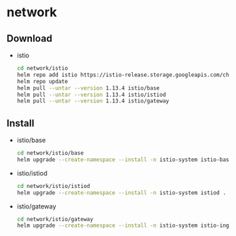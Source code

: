# network

## Download

- istio

    ```sh
    cd network/istio
    helm repo add istio https://istio-release.storage.googleapis.com/charts
    helm repo update
    helm pull --untar --version 1.13.4 istio/base
    helm pull --untar --version 1.13.4 istio/istiod
    helm pull --untar --version 1.13.4 istio/gateway
    ```
<!-- 
- kiali

    ```sh
    cd network/kiali-operator
    helm repo add kiali https://kiali.org/helm-charts
    helm repo update
    helm pull --untar --version 1.51.0 kiali/kiali-operator
    ``` 
-->

## Install

- istio/base

    ```sh
    cd network/istio/base
    helm upgrade --create-namespace --install -n istio-system istio-base . -f my-values.yaml
    ```

- istio/istiod

    ```sh
    cd network/istio/istiod
    helm upgrade --create-namespace --install -n istio-system istiod . -f my-values.yaml
    ```

- istio/gateway

    ```sh
    cd network/istio/gateway
    helm upgrade --create-namespace --install -n istio-system istio-ingress . -f my-values.yaml
    ```

<!-- 
- kiali/kiali-operator

    ```sh
    cd network/istio/kiali-operator
    helm upgrade --create-namespace --install -n istio-system kiali-operator . -f my-values.yaml
    ``` 
-->
